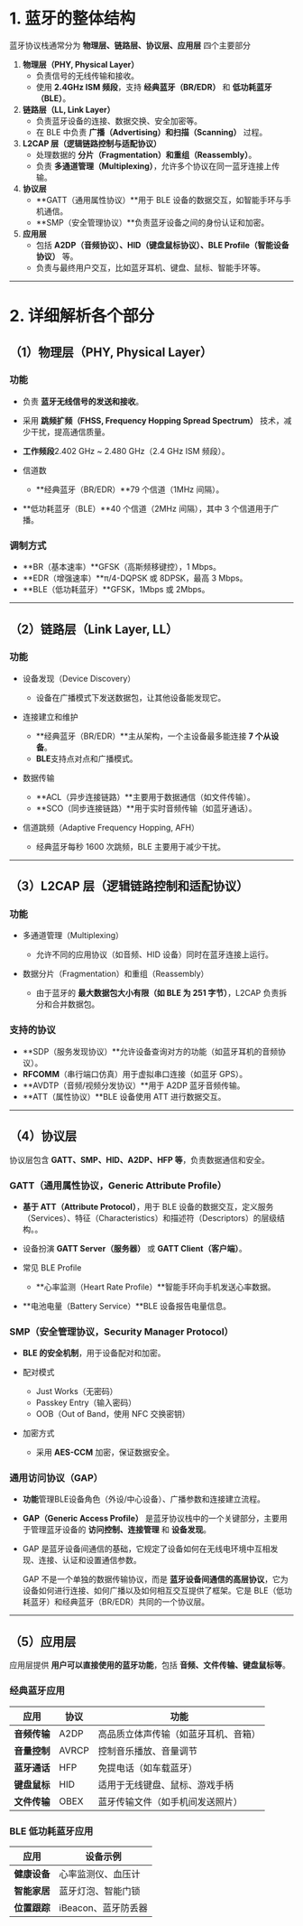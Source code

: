 # **1. 蓝牙的整体结构**

蓝牙协议栈通常分为 **物理层、链路层、协议层、应用层** 四个主要部分

1. **物理层（PHY, Physical Layer）**
   - 负责信号的无线传输和接收。
   - 使用 **2.4GHz ISM 频段**，支持 **经典蓝牙（BR/EDR）** 和 **低功耗蓝牙（BLE）**。
2. **链路层（LL, Link Layer）**
   - 负责蓝牙设备的连接、数据交换、安全加密等。
   - 在 BLE 中负责 **广播（Advertising）和扫描（Scanning）** 过程。
3. **L2CAP 层（逻辑链路控制与适配协议）**
   - 处理数据的 **分片（Fragmentation）和重组（Reassembly）**。
   - 负责 **多通道管理（Multiplexing）**，允许多个协议在同一蓝牙连接上传输。
4. **协议层**
   - **GATT（通用属性协议）**用于 BLE 设备的数据交互，如智能手环与手机通信。
   - **SMP（安全管理协议）**负责蓝牙设备之间的身份认证和加密。
5. **应用层**
   - 包括 **A2DP（音频协议）、HID（键盘鼠标协议）、BLE Profile（智能设备协议）** 等。
   - 负责与最终用户交互，比如蓝牙耳机、键盘、鼠标、智能手环等。

------

# **2. 详细解析各个部分**

## **（1）物理层（PHY, Physical Layer）**

### **功能**

- 负责 **蓝牙无线信号的发送和接收**。

- 采用 **跳频扩频（FHSS, Frequency Hopping Spread Spectrum）** 技术，减少干扰，提高通信质量。

- **工作频段**2.402 GHz ~ 2.480 GHz（2.4 GHz ISM 频段）。

- 信道数

  - **经典蓝牙（BR/EDR）**79 个信道（1MHz 间隔）。
- **低功耗蓝牙（BLE）**40 个信道（2MHz 间隔），其中 3 个信道用于广播。

### **调制方式**

- **BR（基本速率）**GFSK（高斯频移键控），1 Mbps。
- **EDR（增强速率）**π/4-DQPSK 或 8DPSK，最高 3 Mbps。
- **BLE（低功耗蓝牙）**GFSK，1Mbps 或 2Mbps。

------

## **（2）链路层（Link Layer, LL）**

### **功能**

- 设备发现（Device Discovery）

  - 设备在广播模式下发送数据包，让其他设备能发现它。

- 连接建立和维护

  - **经典蓝牙（BR/EDR）**主从架构，一个主设备最多能连接 **7 个从设备**。
  - **BLE**支持点对点和广播模式。
  
- 数据传输

  - **ACL（异步连接链路）**主要用于数据通信（如文件传输）。
  - **SCO（同步连接链路）**用于实时音频传输（如蓝牙通话）。
  
- 信道跳频（Adaptive Frequency Hopping, AFH）

  - 经典蓝牙每秒 1600 次跳频，BLE 主要用于减少干扰。

------

## **（3）L2CAP 层（逻辑链路控制和适配协议）**

### **功能**

- 多通道管理（Multiplexing）

  - 允许不同的应用协议（如音频、HID 设备）同时在蓝牙连接上运行。

- 数据分片（Fragmentation）和重组（Reassembly）

  - 由于蓝牙的 **最大数据包大小有限（如 BLE 为 251 字节）**，L2CAP 负责拆分和合并数据包。

### **支持的协议**

- **SDP（服务发现协议）**允许设备查询对方的功能（如蓝牙耳机的音频协议）。
- **RFCOMM**（串行端口仿真）用于虚拟串口连接（如蓝牙 GPS）。
- **AVDTP（音频/视频分发协议）**用于 A2DP 蓝牙音频传输。
- **ATT（属性协议）**BLE 设备使用 ATT 进行数据交互。

------

## **（4）协议层**

协议层包含 **GATT、SMP、HID、A2DP、HFP 等**，负责数据通信和安全。

### **GATT（通用属性协议，Generic Attribute Profile）**

- **基于 ATT（Attribute Protocol）**，用于 BLE 设备的数据交互，定义服务（Services）、特征（Characteristics）和描述符（Descriptors）的层级结构。。

- 设备扮演 **GATT Server（服务器）** 或 **GATT Client（客户端）**。

- 常见 BLE Profile

  - **心率监测（Heart Rate Profile）**智能手环向手机发送心率数据。
- **电池电量（Battery Service）**BLE 设备报告电量信息。

### **SMP（安全管理协议，Security Manager Protocol）**

- **BLE 的安全机制**，用于设备配对和加密。

- 配对模式

  - Just Works（无密码）
  - Passkey Entry（输入密码）
  - OOB（Out of Band，使用 NFC 交换密钥）
  
- 加密方式

  - 采用 **AES-CCM** 加密，保证数据安全。

### **通用访问协议（GAP）**

- **功能**管理BLE设备角色（外设/中心设备）、广播参数和连接建立流程。

- **GAP（Generic Access Profile）** 是蓝牙协议栈中的一个关键部分，主要用于管理蓝牙设备的 **访问控制、连接管理** 和 **设备发现**。

- GAP 是蓝牙设备间通信的基础，它规定了设备如何在无线电环境中互相发现、连接、认证和设置通信参数。

  GAP 不是一个单独的数据传输协议，而是 **蓝牙设备间通信的高层协议**，它为设备如何进行连接、如何广播以及如何相互交互提供了框架。它是 BLE（低功耗蓝牙）和经典蓝牙（BR/EDR）共同的一个协议层。

------

## **（5）应用层**

应用层提供 **用户可以直接使用的蓝牙功能**，包括 **音频、文件传输、键盘鼠标等**。

### **经典蓝牙应用**

| 应用         | 协议  | 功能                                 |
| ------------ | ----- | ------------------------------------ |
| **音频传输** | A2DP  | 高品质立体声传输（如蓝牙耳机、音箱） |
| **音量控制** | AVRCP | 控制音乐播放、音量调节               |
| **蓝牙通话** | HFP   | 免提电话（如车载蓝牙）               |
| **键盘鼠标** | HID   | 适用于无线键盘、鼠标、游戏手柄       |
| **文件传输** | OBEX  | 蓝牙传输文件（如手机间发送照片）     |

### **BLE 低功耗蓝牙应用**

| 应用         | 设备示例            |
| ------------ | ------------------- |
| **健康设备** | 心率监测仪、血压计  |
| **智能家居** | 蓝牙灯泡、智能门锁  |
| **位置跟踪** | iBeacon、蓝牙防丢器 |